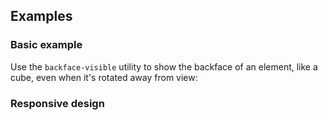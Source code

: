 ## Examples

### Basic example

Use the `backface-visible` utility to show the backface of an element, like a cube, even when it's rotated away from view:

### Responsive design
